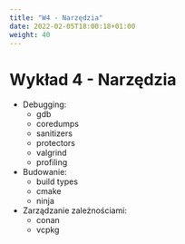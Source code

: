 ```yaml
---
title: "W4 - Narzędzia"
date: 2022-02-05T18:00:18+01:00
weight: 40
---
```


# Wykład 4 - Narzędzia

* Debugging:
  * gdb
  * coredumps
  * sanitizers
  * protectors
  * valgrind
  * profiling
* Budowanie:
  * build types
  * cmake
  * ninja
* Zarządzanie zależnościami:
  * conan
  * vcpkg 

